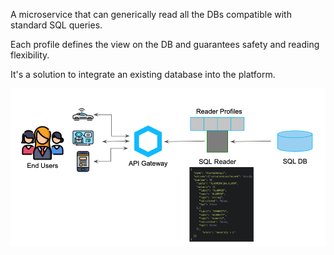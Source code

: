 
A microservice that can generically read all the DBs compatible with standard SQL queries.

Each profile defines the view on the DB and guarantees safety and reading flexibility.

It's a solution to integrate an existing database into the platform.

![SQL Reader Schema](img/sql-reader.png)
